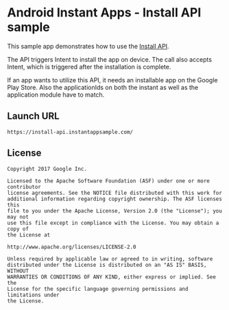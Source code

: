 # Android Instant Apps - Install API sample

This sample app demonstrates how to use the [Install API](https://developer.android.com/topic/instant-apps/reference.html#showinstallprompt).

The API triggers Intent to install the app on device.
The call also accepts Intent, which is triggered after the installation is complete.

If an app wants to utilize this API, it needs an installable app on the Google Play Store.
Also the applicationIds on both the instant as well as the application module have to match.

## Launch URL

`https://install-api.instantappsample.com/`

## License

```
Copyright 2017 Google Inc.

Licensed to the Apache Software Foundation (ASF) under one or more contributor
license agreements. See the NOTICE file distributed with this work for
additional information regarding copyright ownership. The ASF licenses this
file to you under the Apache License, Version 2.0 (the "License"); you may not
use this file except in compliance with the License. You may obtain a copy of
the License at

http://www.apache.org/licenses/LICENSE-2.0

Unless required by applicable law or agreed to in writing, software
distributed under the License is distributed on an "AS IS" BASIS, WITHOUT
WARRANTIES OR CONDITIONS OF ANY KIND, either express or implied. See the
License for the specific language governing permissions and limitations under
the License.
```

